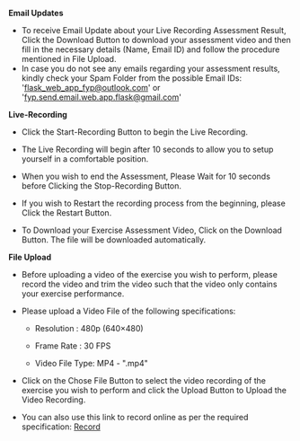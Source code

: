 **Email Updates**

- To receive Email Update about your Live Recording Assessment Result, Click the Download Button to download your assessment video and then fill in the necessary details (Name, Email ID) and follow the procedure mentioned in File Upload.
- In case you do not see any emails regarding your assessment results, kindly check your Spam Folder from the possible Email IDs: 'flask_web_app_fyp@outlook.com' or 'fyp.send.email.web.app.flask@gmail.com'

**Live-Recording**

- Click the Start-Recording Button to begin the Live Recording.

- The Live Recording will begin after 10 seconds to allow you to setup yourself in a comfortable position.

- When you wish to end the Assessment, Please Wait for 10 seconds before Clicking the Stop-Recording Button.

- If you wish to Restart the recording process from the beginning, please Click the Restart Button.

- To Download your Exercise Assessment Video, Click on the Download Button. The file will be downloaded automatically.

**File Upload**

- Before uploading a video of the exercise you wish to perform, please record the video and trim the video such that the video only contains your exercise performance.

- Please upload a Video File of the following specifications:

  - Resolution : 480p (640×480)

  - Frame Rate : 30 FPS

  - Video File Type: MP4 - ".mp4"

- Click on the Chose File Button to select the video recording of the exercise you wish to perform and click the Upload Button to Upload the Video Recording.

- You can also use this link to record online as per the required specification: [Record](https://www.webrtc-experiment.com/RecordRTC/)
